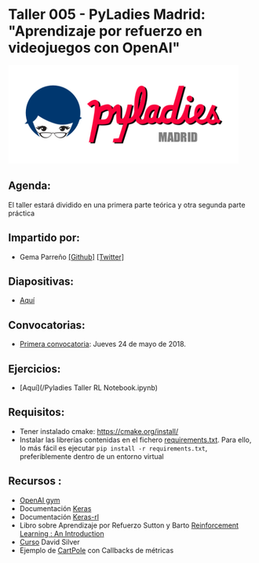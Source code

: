 # Taller 005 - PyLadies Madrid: "Aprendizaje por refuerzo en videojuegos con OpenAI"

<img src="./images/pyladiesmadrid_alargado.png" height="200"> 


## Agenda:

El taller estará dividido en una primera parte teórica y otra segunda parte práctica


## Impartido por:

* Gema Parreño  [[Github]](https://github.com/SoyGema) [[Twitter]](https://twitter.com/SoyGema)


## Diapositivas:

* [Aquí](https://github.com/SoyGema/taller_005_openai_rl/blob/master/images/Presentaci%C3%B3n_Taller_Gema_Parre%C3%B1o.pptx)


## Convocatorias:

* [Primera convocatoria](https://www.meetup.com/es-ES/PyLadiesMadrid/events/250570447/): Jueves 24 de mayo de 2018.


## Ejercicios:

* [Aquí](/Pyladies Taller RL Notebook.ipynb)


## Requisitos:

* Tener instalado cmake: https://cmake.org/install/
* Instalar las librerías contenidas en el fichero [requirements.txt](/requirements.txt). Para ello, lo más fácil es ejecutar ```pip install -r requirements.txt```, preferiblemente dentro de un entorno virtual


## Recursos :

* [OpenAI gym](https://gym.openai.com)
* Documentación [Keras](https://keras.io)
* Documentación [Keras-rl](https://keras-rl.readthedocs.io/en/latest/)
* Libro sobre Aprendizaje por Refuerzo Sutton y Barto [Reinforcement Learning : An Introduction](http://incompleteideas.net/book/bookdraft2017nov5.pdf)
* [Curso](https://www.youtube.com/watch?v=2pWv7GOvuf0&t=1s) David Silver
* Ejemplo de [CartPole](https://github.com/SoyGema/OpenAI/blob/master/QLearning/Classic_control/DQNClassicControlAgent%20_%20CartPole_v1.ipynb) con Callbacks de métricas 
